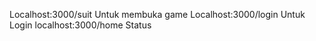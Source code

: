 Localhost:3000/suit   Untuk membuka game
Localhost:3000/login  Untuk Login
localhost:3000/home Status